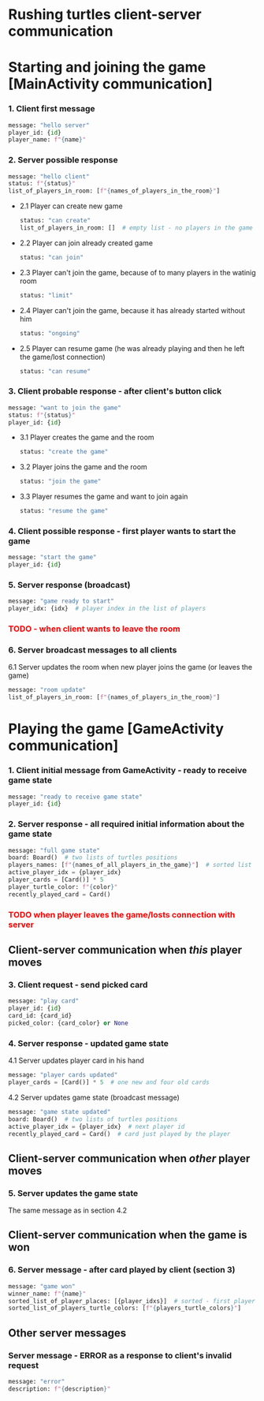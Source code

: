 # Rushing turtles client-server communication

# Starting and joining the game [MainActivity communication]

### 1. Client first message
``` python 
message: "hello server"  
player_id: {id}
player_name: f"{name}"  
```

### 2. Server possible response
``` python
message: "hello client"
status: f"{status}"
list_of_players_in_room: [f"{names_of_players_in_the_room}"]
```

- 2.1 Player can create new game  
    ``` python
    status: "can create"
    list_of_players_in_room: []  # empty list - no players in the game
    ```

- 2.2 Player can join already created game
    ``` python
    status: "can join"
    ```

- 2.3 Player can't join the game, because of to many players in the watinig room
    ``` python
    status: "limit"
    ```

- 2.4 Player can't join the game, because it has already started without him 
    ``` python
    status: "ongoing"
    ```

- 2.5 Player can resume game (he was already playing and then he left the game/lost connection)
    ``` python
    status: "can resume"
    ```

### 3. Client probable response - after client's button click
``` python
message: "want to join the game"
status: f"{status}"
player_id: {id}
```

- 3.1 Player creates the game and the room
    ``` python
    status: "create the game"
    ```

- 3.2 Player joins the game and the room
    ``` python
    status: "join the game"
    ```

- 3.3 Player resumes the game and want to join again 
    ``` python
    status: "resume the game"
    ```

### 4. Client possible response - first player wants to start the game
``` python
message: "start the game"
player_id: {id}
```

### 5. Server response (broadcast)
``` python 
message: "game ready to start"
player_idx: {idx}  # player index in the list of players 
```

### <span style="color:red"> TODO - when client wants to leave the room </span>

### 6. Server broadcast messages to all clients

6.1 Server updates the room when new player joins the game (or leaves the game)
``` python 
message: "room update"
list_of_players_in_room: [f"{names_of_players_in_the_room}"]
```


# Playing the game [GameActivity communication]

### 1. Client initial message from GameActivity - ready to receive game state
``` python
message: "ready to receive game state"
player_id: {id}
```

### 2. Server response - all required initial information about the game state
``` python
message: "full game state"
board: Board()  # two lists of turtles positions
players_names: [f"{names_of_all_players_in_the_game}"]  # sorted list
active_player_idx = {player_idx}  
player_cards = [Card()] * 5  
player_turtle_color: f"{color}"
recently_played_card = Card() 
```

### <span style="color:red"> TODO when player leaves the game/losts connection with server </span>

## Client-server communication when *this* player moves

### 3. Client request - send picked card
``` python
message: "play card"
player_id: {id}
card_id: {card_id}
picked_color: {card_color} or None
```

### 4. Server response - updated game state

4.1 Server updates player card in his hand 
``` python
message: "player cards updated"
player_cards = [Card()] * 5  # one new and four old cards
```

4.2 Server updates game state (broadcast message)
``` python 
message: "game state updated"
board: Board()  # two lists of turtles positions
active_player_idx = {player_idx}  # next player id
recently_played_card = Card()  # card just played by the player
```

## Client-server communication when *other* player moves

### 5. Server updates the game state
The same message as in section 4.2


## Client-server communication when the game is won

### 6. Server message - after card played by client (section 3)
``` python
message: "game won"
winner_name: f"{name}"
sorted_list_of_player_places: [{player_idxs}]  # sorted - first player is the winner
sorted_list_of_players_turtle_colors: [f"{players_turtle_colors}"] 
```

## Other server messages

### Server message - ERROR as a response to client's invalid request
``` python
message: "error"
description: f"{description}"
```